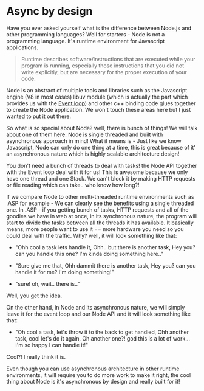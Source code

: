 # Async by design
Have you ever asked yourself what is the difference between Node.js and other programming languages? Well for starters - Node is not a programming language. It's runtime environment for Javascript applications.

> Runtime describes software/instructions that are executed while your program is running, especially those instructions that you did not write explicitly, but are necessary for the proper execution of your code. 

Node is an abstract of multiple tools and libraries such as the Javascript engine (V8 in most cases) libuv module (which is actually the part which provides us with the [Event loop](./event_loop)) and other c++ binding code glues together to create the Node application. We won't touch these areas here but I just wanted to put it out there. 

So what is so special about Node? well, there is bunch of things! We will talk about one of them here. Node is single threaded and built with asynchronous approach in mind! What it means is - Just like we know Javascript, Node can only do one thing at a time, this is great because of it' an asynchronous nature which is highly scalable architecture design! 

You don't need a bunch of threads to deal with tasks! the Node API together with the Event loop deal with it for us! 
This is awesome because we only have one thread and one Stack. We can't block it by making HTTP requests or file reading which can take.. who know how long?! 

If we compare Node to other multi-threaded runtime environments such as .ASP for example - We can clearly see the benefits using a single threaded one. In .ASP - if you getting bunch of tasks, HTTP requests and all of the goodies we have in web at once, in its synchronous nature, the program will start to divide the tasks between all the threads it has available. It basically means, more people want to use it == more hardware you need so you could deal with the traffic. Why? well, it will look something like that: 

- "Ohh cool a task lets handle it, Ohh.. but there is another task, Hey you? can you handle this one? I'm kinda doing something here.."

- "Sure give me that, Ohh dammit there is another task, Hey you? can you handle it for me? I'm doing something!"

- "sure! oh, wait.. there is.."

Well, you get the idea. 


On the other hand, in Node and its asynchronous nature, we will simply leave it for the event loop and our Node API and it will look something like that: 

- "Oh cool a task, let's throw it to the back to get handled, Ohh another task, cool let's do it again, Oh another one?! god this is a lot of work... I'm so happy I can handle it!"

Cool?! I really think it is. 


Even though you can use asynchronous architecture in other runtime environments, it will require you to do more work to make it right, the cool thing about Node is it's asynchronous by design and really built for it! 






